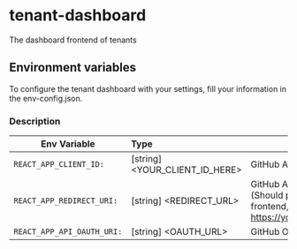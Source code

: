 # tenant-dashboard

The dashboard frontend of tenants

## Environment variables

To configure the tenant dashboard with your settings, fill your information in the env-config.json.

### Description

| Env Variable               | Type                           | Description                                                                                    |
| -------------------------- | :----------------------------- | ---------------------------------------------------------------------------------------------- |
| `REACT_APP_CLIENT_ID:`     | [string] <YOUR_CLIENT_ID_HERE> | GitHub App client ID                                                                           |
| `REACT_APP_REDIRECT_URI:`  | [string] <REDIRECT_URL>        | GitHub App redirect URL (Should point back at the frontend, i.e. https://yourdomain.com/login) |
| `REACT_APP_API_OAUTH_URI:` | [string] <OAUTH_URL>           | GitHub OAuth URL                                                                               |
